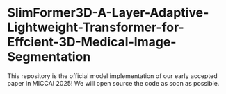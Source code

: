 # SlimFormer3D-A-Layer-Adaptive-Lightweight-Transformer-for-Effcient-3D-Medical-Image-Segmentation
This repository is the official model implementation of our early accepted paper in MICCAI 2025!
We will open source the code as soon as possible.
